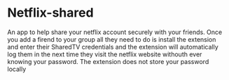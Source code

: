 # Netflix-shared
An app to help share your netflix account securely with your friends. Once you add a firend to your group all they need to do is install the extension and enter their SharedTV credentials and the extension will automatically log them in the next time they visit the netflix website withouth ever knowing your password. The extension does not store your password locally

